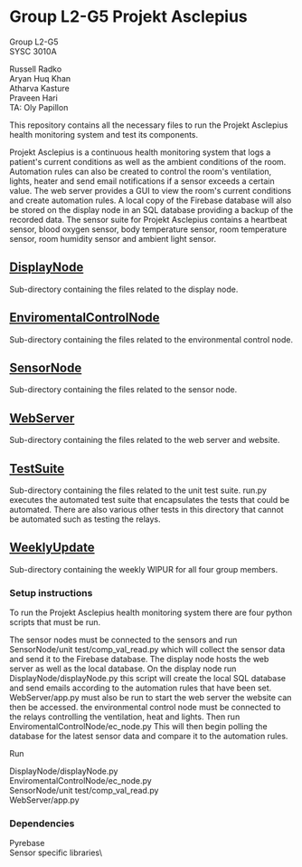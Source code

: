 # Group L2-G5 Projekt Asclepius
Group L2-G5\
SYSC 3010A

Russell Radko\
Aryan Huq Khan\
Atharva Kasture\
Praveen Hari\
TA: Oly Papillon  

This repository contains all the necessary files to run the Projekt Asclepius health monitoring system and test its components.

Projekt Asclepius is a continuous health monitoring system that logs a patient's current conditions as well as the ambient conditions of the room. Automation rules can also be created to
control the room's ventilation, lights, heater and send email notifications if a sensor exceeds a certain value. The web server provides a GUI to view the
room's current conditions and create automation rules. A local copy of the Firebase database will also be stored on the display node in an SQL database providing a backup of the
recorded data. The sensor suite for Projekt Asclepius contains a heartbeat sensor, blood oxygen sensor, body temperature sensor, room temperature sensor, room humidity sensor and ambient light sensor.

## [DisplayNode](DisplayNode/)
Sub-directory containing the files related to the display node. 

## [EnviromentalControlNode](EnviromentalControlNode/)
Sub-directory containing the files related to the environmental control node. 

## [SensorNode](SensorNode/)
Sub-directory containing the files related to the sensor node. 

## [WebServer](WebServer/)
Sub-directory containing the files related to the web server and website. 

## [TestSuite](TestSuite/)
Sub-directory containing the files related to the unit test suite. run.py executes the automated test suite that encapsulates the tests that could be automated.
There are also various other tests in this directory that cannot be automated such as testing the relays. 

## [WeeklyUpdate](WeeklyUpdates/)
Sub-directory containing the weekly WIPUR for all four group members. 

### Setup instructions

To run the Projekt Asclepius health monitoring system there are four python scripts that must be run.

The sensor nodes must be connected to the sensors and run SensorNode/unit test/comp_val_read.py which will collect the sensor data and send it to the Firebase database.
The display node hosts the web server as well as the local database. On the display node run DisplayNode/displayNode.py this script will create the local SQL database and
send emails according to the automation rules that have been set. WebServer/app.py must also be run to start the web server the website can then be accessed. the environmental
control node must be connected to the relays controlling the ventilation, heat and lights. Then run EnviromentalControlNode/ec_node.py This will then begin polling the database for the latest sensor data and compare it to the automation rules.

Run

DisplayNode/displayNode.py\
EnviromentalControlNode/ec_node.py\
SensorNode/unit test/comp_val_read.py\
WebServer/app.py

### Dependencies
Pyrebase\
Sensor specific libraries\

